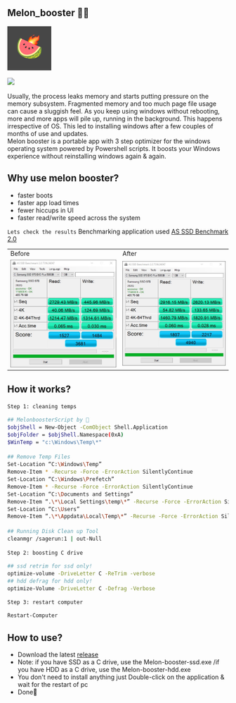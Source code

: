 ## Melon_booster 🍉🔥
<p align="left">
  <img src="https://github.com/watermelonvault/Melon_booster/blob/main/pics/Melon.jpg" width="100"/>
</p>
<p align="left">
  <img src="https://img.shields.io/github/downloads/watermelonvault/Melon_booster/total?style=social">
</p>
Usually, the process leaks memory and starts putting pressure on the memory subsystem. Fragmented memory and too much page file usage can cause a sluggish feel. As you keep using windows without rebooting, more and more apps will pile up, running in the background. This happens irrespective of OS. This led to installing windows after a few couples of months of use and updates.<br>
Melon booster is a portable app with 3 step optimizer for the windows operating system powered by Powershell scripts. It boosts your Windows experience without reinstalling windows again & again.

## Why use melon booster?
- faster boots
- faster app load times
- fewer hiccups in UI
- faster read/write speed across the system

`Lets check the results` Benchmarking application used [AS SSD Benchmark 2.0](https://www.majorgeeks.com/mg/getmirror/as_ssd_benchmark,1.html)
 <table>
   <td>Before</td>
   <td>After</td>
  <tr>
    <td><img src="https://github.com/watermelonvault/Melon_booster/blob/main/pics/before.jpg"></td>
    <td><img src="https://github.com/watermelonvault/Melon_booster/blob/main/pics/after.jpg"></td>
  </tr>
 </table>

## How it works?

`Step 1: cleaning temps`
```bash
## MelonboosterScript by 🍉
$objShell = New-Object -ComObject Shell.Application 
$objFolder = $objShell.Namespace(0xA) 
$WinTemp = "c:\Windows\Temp\*" 

## Remove Temp Files  
Set-Location “C:\Windows\Temp”  
Remove-Item * -Recurse -Force -ErrorAction SilentlyContinue  
Set-Location “C:\Windows\Prefetch”  
Remove-Item * -Recurse -Force -ErrorAction SilentlyContinue  
Set-Location “C:\Documents and Settings”  
Remove-Item “.\*\Local Settings\temp\*” -Recurse -Force -ErrorAction SilentlyContinue  
Set-Location “C:\Users”  
Remove-Item “.\*\Appdata\Local\Temp\*” -Recurse -Force -ErrorAction SilentlyContinue  

## Running Disk Clean up Tool  
cleanmgr /sagerun:1 | out-Null  

```
`Step 2: boosting C drive`
```bash
## ssd retrim for ssd only!
optimize-volume -DriveLetter C -ReTrim -verbose
## hdd defrag for hdd only!
optimize-Volume -DriveLetter C -Defrag -Verbose

```
`Step 3: restart computer`
```bash
Restart-Computer
```
## How to use?
- Download the latest [release](https://github.com/watermelonvault/Melon_booster/releases/tag/V.1)
- Note: if you have SSD as a C drive, use the Melon-booster-ssd.exe /if you have HDD as a C drive, use the Melon-booster-hdd.exe
- You don't need to install anything just Double-click on the application & wait for the restart of pc
- Done🍉
